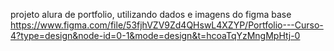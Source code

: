 projeto alura de portfolio, utilizando dados e imagens do figma base https://www.figma.com/file/53fjhVZV9Zd4QHswL4XZYP/Portfolio---Curso-4?type=design&node-id=0-1&mode=design&t=hcoaTqYzMngMpHtj-0

